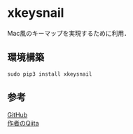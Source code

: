 # xkeysnail
Mac風のキーマップを実現するために利用．

## 環境構築
```
sudo pip3 install xkeysnail
```

## 参考
[GitHub](https://github.com/mooz/xkeysnail)  
[作者のQiita](https://qiita.com/mooz@github/items/c5f25f27847333dd0b37)

